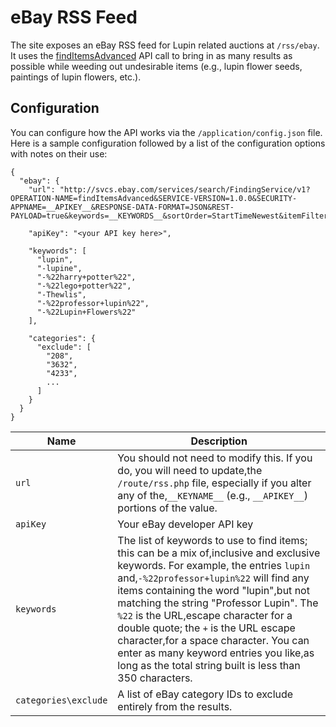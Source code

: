 # eBay RSS Feed
The site exposes an eBay RSS feed for Lupin related auctions at `/rss/ebay`. It uses the
[findItemsAdvanced](http://developer.ebay.com/Devzone/finding/CallRef/findItemsAdvanced.html) API call to bring in as
many results as possible while weeding out undesirable items (e.g., lupin flower seeds, paintings of lupin flowers,
etc.).

## Configuration
You can configure how the API works via the `/application/config.json` file. Here is a sample configuration followed by
a list of the configuration options with notes on their use:

```
{
  "ebay": {
    "url": "http://svcs.ebay.com/services/search/FindingService/v1?OPERATION-NAME=findItemsAdvanced&SERVICE-VERSION=1.0.0&SECURITY-APPNAME=__APIKEY__&RESPONSE-DATA-FORMAT=JSON&REST-PAYLOAD=true&keywords=__KEYWORDS__&sortOrder=StartTimeNewest&itemFilter(0).name=ExcludeCategory&__EXCLUDECATEGORIES__",

    "apiKey": "<your API key here>",

    "keywords": [
      "lupin",
      "-lupine",
      "-%22harry+potter%22",
      "-%22lego+potter%22",
      "-Thewlis",
      "-%22professor+lupin%22",
      "-%22Lupin+Flowers%22"
    ],

    "categories": {
      "exclude": [
        "208",
        "3632",
        "4233",
        ...
      ]
    }
  }
}
```

| Name                 | Description                                                                                                                                                                                                                                                                                                                                                                                                                                                                                       |
|----------------------|---------------------------------------------------------------------------------------------------------------------------------------------------------------------------------------------------------------------------------------------------------------------------------------------------------------------------------------------------------------------------------------------------------------------------------------------------------------------------------------------------|
| `url`                | You should not need to modify this. If you do, you will need to update,the `/route/rss.php` file, especially if you alter any of the,`__KEYNAME__` (e.g., `__APIKEY__`) portions of the value.                                                                                                                                                                                                                                                                                                    |
| `apiKey`             | Your eBay developer API key                                                                                                                                                                                                                                                                                                                                                                                                                                                                       |
| `keywords`           | The list of keywords to use to find items; this can be a mix of,inclusive and exclusive keywords. For example, the entries `lupin` and,`-%22professor+lupin%22` will find any items containing the word "lupin",but not matching the string "Professor Lupin". The `%22` is the URL,escape character for a double quote; the `+` is the URL escape character,for a space character. You can enter as many keyword entries you like,as long as the total string built is less than 350 characters. |
| `categories\exclude` | A list of eBay category IDs to exclude entirely from the results.                                                                                                                                                                                                                                                                                                                                                                                                                                 |